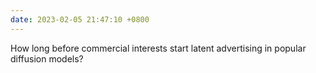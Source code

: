 ```yaml
---
date: 2023-02-05 21:47:10 +0800
---
```


How long before commercial interests start latent advertising in popular
diffusion models?
